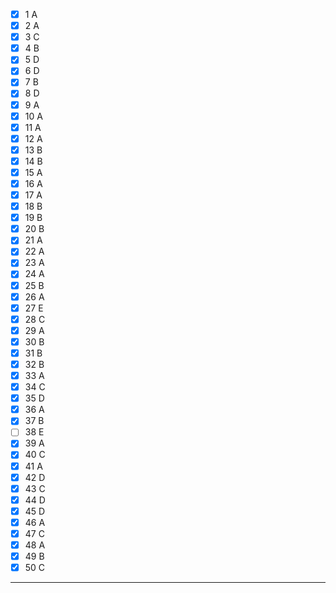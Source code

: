 - [x] 1 A
- [x] 2 A
- [x] 3 C
- [x] 4  B
- [x] 5 D
- [x] 6 D
- [x] 7 B
- [x] 8 D
- [x] 9 A
- [x] 10 A
- [x] 11 A
- [x] 12 A
- [x] 13 B
- [x] 14 B
- [x] 15 A
- [x] 16 A
- [x] 17 A
- [x] 18 B
- [x] 19 B
- [x] 20 B
- [x] 21 A
- [x] 22 A
- [x] 23 A
- [x] 24 A
- [x] 25 B
- [x] 26 A
- [x] 27 E
- [x] 28 C
- [x] 29 A
- [x] 30 B
- [x] 31 B
- [x] 32 B
- [x] 33 A
- [x] 34 C
- [x] 35 D
- [x] 36 A
- [x] 37 B
- [ ] 38 E
- [x] 39 A
- [x] 40 C
- [x] 41 A
- [x] 42 D
- [x] 43  C
- [x] 44 D
- [x] 45 D
- [x] 46 A
- [x] 47 C
- [x] 48 A
- [x] 49 B
- [x] 50 C
-----------------------------
